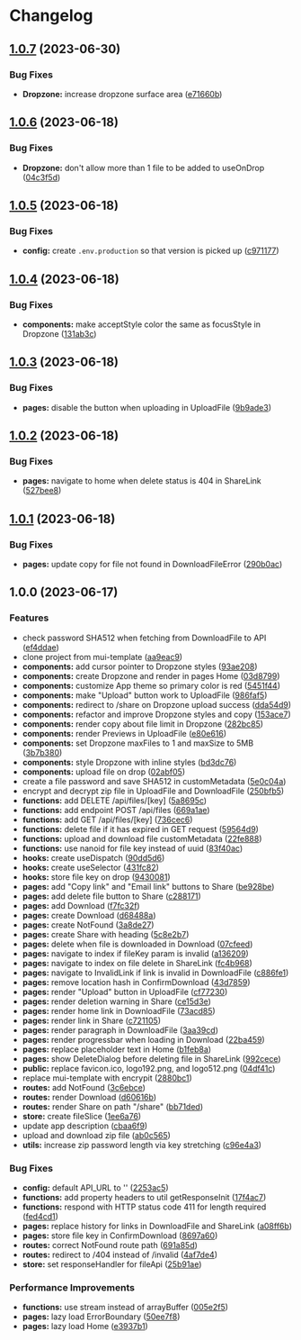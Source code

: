 # Changelog

## [1.0.7](https://github.com/encrypit/encrypit/compare/v1.0.6...v1.0.7) (2023-06-30)


### Bug Fixes

* **Dropzone:** increase dropzone surface area ([e71660b](https://github.com/encrypit/encrypit/commit/e71660bf70d8b8d356fb3759dc3d5664aa6e2b0d))

## [1.0.6](https://github.com/encrypit/encrypit/compare/v1.0.5...v1.0.6) (2023-06-18)


### Bug Fixes

* **Dropzone:** don't allow more than 1 file to be added to useOnDrop ([04c3f5d](https://github.com/encrypit/encrypit/commit/04c3f5d4ca1f31a2143fe81d93dbb0adc1d35aea))

## [1.0.5](https://github.com/encrypit/encrypit/compare/v1.0.4...v1.0.5) (2023-06-18)


### Bug Fixes

* **config:** create `.env.production` so that version is picked up ([c971177](https://github.com/encrypit/encrypit/commit/c97117726266875216f31f2298c68646d209cda5))

## [1.0.4](https://github.com/encrypit/encrypit/compare/v1.0.3...v1.0.4) (2023-06-18)


### Bug Fixes

* **components:** make acceptStyle color the same as focusStyle in Dropzone ([131ab3c](https://github.com/encrypit/encrypit/commit/131ab3cd57df15c47557a326d0b08ab219ef0cfe))

## [1.0.3](https://github.com/encrypit/encrypit/compare/v1.0.2...v1.0.3) (2023-06-18)


### Bug Fixes

* **pages:** disable the button when uploading in UploadFile ([9b9ade3](https://github.com/encrypit/encrypit/commit/9b9ade3e49ffe45edf0b268fe35e8478a28283ef))

## [1.0.2](https://github.com/encrypit/encrypit/compare/v1.0.1...v1.0.2) (2023-06-18)


### Bug Fixes

* **pages:** navigate to home when delete status is 404 in ShareLink ([527bee8](https://github.com/encrypit/encrypit/commit/527bee8393b8117d402ee1abb0404f2b0306b210))

## [1.0.1](https://github.com/encrypit/encrypit/compare/v1.0.0...v1.0.1) (2023-06-18)


### Bug Fixes

* **pages:** update copy for file not found in DownloadFileError ([290b0ac](https://github.com/encrypit/encrypit/commit/290b0acdb13b5ee707e51528267a4f3daf407264))

## 1.0.0 (2023-06-17)


### Features

* check password SHA512 when fetching from DownloadFile to API ([ef4ddae](https://github.com/encrypit/encrypit/commit/ef4ddaec30d0e0a2f337164a79a919217e21f97d))
* clone project from mui-template ([aa9eac9](https://github.com/encrypit/encrypit/commit/aa9eac9ca466525b230350e98604adfd89e08d33))
* **components:** add cursor pointer to Dropzone styles ([93ae208](https://github.com/encrypit/encrypit/commit/93ae2086ce01404f7a0ed02f2e0f4f8b6a717627))
* **components:** create Dropzone and render in pages Home ([03d8799](https://github.com/encrypit/encrypit/commit/03d8799a61f26cd639a4e76fbbc9964e63ca5c45))
* **components:** customize App theme so primary color is red ([5451f44](https://github.com/encrypit/encrypit/commit/5451f44bc151c58d1277d53ca3cb4fd05fa078cf))
* **components:** make "Upload" button work to UploadFile ([986faf5](https://github.com/encrypit/encrypit/commit/986faf5b1a3b89f3d81e9598b5affa3da113de65))
* **components:** redirect to /share on Dropzone upload success ([dda54d9](https://github.com/encrypit/encrypit/commit/dda54d9b98a4534115392ae9c273ace2c3fd1a14))
* **components:** refactor and improve Dropzone styles and copy ([153ace7](https://github.com/encrypit/encrypit/commit/153ace7995bb4987fc7d00b12e509036fbb2ed6d))
* **components:** render copy about file limit in Dropzone ([282bc85](https://github.com/encrypit/encrypit/commit/282bc85313a07c6ff271a0a4545af157a7b109f9))
* **components:** render Previews in UploadFile ([e80e616](https://github.com/encrypit/encrypit/commit/e80e6164b8cddb56afa29d05fe3ab2cd70b831b2))
* **components:** set Dropzone maxFiles to 1 and maxSize to 5MB ([3b7b380](https://github.com/encrypit/encrypit/commit/3b7b3808840f7260d3262468681c2d2ad58842cf))
* **components:** style Dropzone with inline styles ([bd3dc76](https://github.com/encrypit/encrypit/commit/bd3dc76a201b6a777a4f53eed98b78c189c189fb))
* **components:** upload file on drop ([02abf05](https://github.com/encrypit/encrypit/commit/02abf05455b9047a6c25d0b577d8be8398d385bd))
* create a file password and save SHA512 in customMetadata ([5e0c04a](https://github.com/encrypit/encrypit/commit/5e0c04ab80730597dc6c19b16900241ee1e20dd7))
* encrypt and decrypt zip file in UploadFile and DownloadFile ([250bfb5](https://github.com/encrypit/encrypit/commit/250bfb5564d3592340bd98e3602c8ebd0aa0e682))
* **functions:** add DELETE /api/files/[key] ([5a8695c](https://github.com/encrypit/encrypit/commit/5a8695c22428fefc96db1902a22d30056b8bdd04))
* **functions:** add endpoint POST /api/files ([669a1ae](https://github.com/encrypit/encrypit/commit/669a1aee7fdab1f5e7fdb55ab3eeea00aee97b25))
* **functions:** add GET /api/files/[key] ([736cec6](https://github.com/encrypit/encrypit/commit/736cec64ca1d1288ba27d874874471b549c0b297))
* **functions:** delete file if it has expired in GET request ([59564d9](https://github.com/encrypit/encrypit/commit/59564d91bdc0844efd66a2ee8b41a0ad3fe9d1e1))
* **functions:** upload and download file customMetadata ([22fe888](https://github.com/encrypit/encrypit/commit/22fe88852e51cfec20bce6f81b1e14afc9341589))
* **functions:** use nanoid for file key instead of uuid ([83f40ac](https://github.com/encrypit/encrypit/commit/83f40ac24c8d7c261c0802f215c681fa67ca5d1e))
* **hooks:** create useDispatch ([90dd5d6](https://github.com/encrypit/encrypit/commit/90dd5d6608a84900997d8fa73dceb275836b483c))
* **hooks:** create useSelector ([431fc82](https://github.com/encrypit/encrypit/commit/431fc8265e6cd50820dcafb149e61ea6ba0980e0))
* **hooks:** store file key on drop ([9430081](https://github.com/encrypit/encrypit/commit/94300810cf836d5fb1f44d54c01aa5ac8a819191))
* **pages:** add "Copy link" and "Email link" buttons to Share ([be928be](https://github.com/encrypit/encrypit/commit/be928be9b99cee62a4eb91e2ed16bfb4cd286da0))
* **pages:** add delete file button to Share ([c288171](https://github.com/encrypit/encrypit/commit/c288171af0da1e0f07a0854095f7bb8c1791d216))
* **pages:** add Download ([f7fc32f](https://github.com/encrypit/encrypit/commit/f7fc32fbe2ad9a81eb32d7e8dc27c02eab977725))
* **pages:** create Download ([d68488a](https://github.com/encrypit/encrypit/commit/d68488a58eba3063d96b9283f0d8db3c289b7aed))
* **pages:** create NotFound ([3a8de27](https://github.com/encrypit/encrypit/commit/3a8de27201399eabf6698510f7e13a8b6def57d3))
* **pages:** create Share with heading ([5c8e2b7](https://github.com/encrypit/encrypit/commit/5c8e2b72538048d3f5abba0bb8507663d4af5524))
* **pages:** delete when file is downloaded in Download ([07cfeed](https://github.com/encrypit/encrypit/commit/07cfeed0802034131f3c801cb39a7cc816a66258))
* **pages:** navigate to index if fileKey param is invalid ([a136209](https://github.com/encrypit/encrypit/commit/a136209f93d0d4664285d421aa5b8d9a2913028a))
* **pages:** navigate to index on file delete in ShareLink ([fc4b968](https://github.com/encrypit/encrypit/commit/fc4b968e9d85eb07025427057355e5c645029aab))
* **pages:** navigate to InvalidLink if link is invalid in DownloadFile ([c886fe1](https://github.com/encrypit/encrypit/commit/c886fe14bd508171e71c1324cb398cf65f06e07f))
* **pages:** remove location hash in ConfirmDownload ([43d7859](https://github.com/encrypit/encrypit/commit/43d785978c0d36b202352ee92613f95e9d83f4fb))
* **pages:** render "Upload" button in UploadFile ([cf77230](https://github.com/encrypit/encrypit/commit/cf77230346b1e041111e52dd697780ededa4085d))
* **pages:** render deletion warning in Share ([ce15d3e](https://github.com/encrypit/encrypit/commit/ce15d3e02af433a0338c2b21be4c3245f3312e37))
* **pages:** render home link in DownloadFile ([73acd85](https://github.com/encrypit/encrypit/commit/73acd85a6a318750e027ea4c6b511772b7ef0c95))
* **pages:** render link in Share ([c721105](https://github.com/encrypit/encrypit/commit/c721105e98d0788cdbb1f7f55b9591b05011663d))
* **pages:** render paragraph in DownloadFile ([3aa39cd](https://github.com/encrypit/encrypit/commit/3aa39cd54d5ac2622e3f8cdeb44fe0df0bec592e))
* **pages:** render progressbar when loading in Download ([22ba459](https://github.com/encrypit/encrypit/commit/22ba459620e6dbfebe6bafae20e5564186575118))
* **pages:** replace placeholder text in Home ([b1feb8a](https://github.com/encrypit/encrypit/commit/b1feb8aec7d7c5a025e7e6623a0b010fd2b0deb9))
* **pages:** show DeleteDialog before deleting file in ShareLink ([992cece](https://github.com/encrypit/encrypit/commit/992cecee45ed8b7532ab4c6ecd5b0d0bd6cab3c6))
* **public:** replace favicon.ico, logo192.png, and logo512.png ([04df41c](https://github.com/encrypit/encrypit/commit/04df41cb8e6fdf5cf8739e9d7c56e70d8081da24))
* replace mui-template with encrypit ([2880bc1](https://github.com/encrypit/encrypit/commit/2880bc17f51b83feb28ff50b03afc3121ef182bc))
* **routes:** add NotFound ([3c6ebce](https://github.com/encrypit/encrypit/commit/3c6ebce30fac3a51360ffad0651c768c42f63044))
* **routes:** render Download ([d60616b](https://github.com/encrypit/encrypit/commit/d60616bae0c34eeab33a164b70a1e484172f840e))
* **routes:** render Share on path "/share" ([bb71ded](https://github.com/encrypit/encrypit/commit/bb71ded1ec95749631d2537b5b376fb388a8d8c6))
* **store:** create fileSlice ([1ee6a76](https://github.com/encrypit/encrypit/commit/1ee6a76d65b4a44892332fac87ea1deb8b56bd12))
* update app description ([cbaa6f9](https://github.com/encrypit/encrypit/commit/cbaa6f952e70a72d2737587f3909c519bf6b9005))
* upload and download zip file ([ab0c565](https://github.com/encrypit/encrypit/commit/ab0c565a7dfc54b2567e63733a34d0f872a57fea))
* **utils:** increase zip password length via key stretching ([c96e4a3](https://github.com/encrypit/encrypit/commit/c96e4a34638f30f95f5697f5b69e4c89dd1462fb))


### Bug Fixes

* **config:** default API_URL to '' ([2253ac5](https://github.com/encrypit/encrypit/commit/2253ac52c507ca75f2d8ace90257763c0c9658bf))
* **functions:** add property headers to util getResponseInit ([17f4ac7](https://github.com/encrypit/encrypit/commit/17f4ac70bacaecf0ffdb665d079c269b3ad9aff7))
* **functions:** respond with HTTP status code 411 for length required ([fed4cd1](https://github.com/encrypit/encrypit/commit/fed4cd1e2bff34d07576abb35dfe5aca708aac4d))
* **pages:** replace history for links in DownloadFile and ShareLink ([a08ff6b](https://github.com/encrypit/encrypit/commit/a08ff6bb0c52cfdd5f41f7127b4bab3a4ba425f2))
* **pages:** store file key in ConfirmDownload ([8697a60](https://github.com/encrypit/encrypit/commit/8697a60e29130ac4fb60df8675f5b404f8368334))
* **routes:** correct NotFound route path ([691a85d](https://github.com/encrypit/encrypit/commit/691a85dd750482816bf99201148c76abe6a962ac))
* **routes:** redirect to /404 instead of /invalid ([4af7de4](https://github.com/encrypit/encrypit/commit/4af7de46c1a1d8671ad0ac674d276c6268e8f6ca))
* **store:** set responseHandler for fileApi ([25b91ae](https://github.com/encrypit/encrypit/commit/25b91ae85dfcd2d6e64bfa46dcdfe61a8023f420))


### Performance Improvements

* **functions:** use stream instead of arrayBuffer ([005e2f5](https://github.com/encrypit/encrypit/commit/005e2f5afa429d4554b0e9a1ddbf8209472369fd))
* **pages:** lazy load ErrorBoundary ([50ee7f8](https://github.com/encrypit/encrypit/commit/50ee7f84632eef70603a26e0190c20c6b1a39328))
* **pages:** lazy load Home ([e3937b1](https://github.com/encrypit/encrypit/commit/e3937b138ed4faec6944a7cef5ed0b8345e81851))
